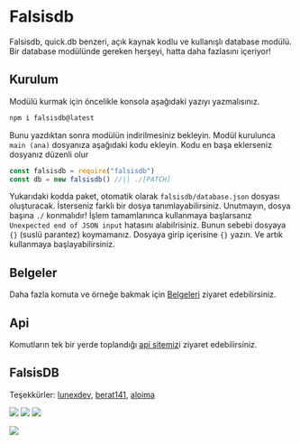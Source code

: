 # Falsisdb

Falsisdb, quick.db benzeri, açık kaynak kodlu ve kullanışlı database modülü. Bir database modülünde gereken herşeyi, hatta daha fazlasını içeriyor!

## Kurulum

Modülü kurmak için öncelikle konsola aşağıdaki yazıyı yazmalısınız.

```bash
npm i falsisdb@latest
```

Bunu yazdıktan sonra modülün indirilmesiniz bekleyin. Modül kurulunca `main (ana)` dosyanıza aşağıdaki kodu ekleyin. Kodu en başa eklerseniz dosyanız düzenli olur

```javascript
const falsisdb = require("falsisdb")
const db = new falsisdb() //|| ./[PATCH]
```

Yukarıdaki kodda paket, otomatik olarak `falsisdb/database.json` dosyası oluşturacak. İsterseniz farklı bir dosya tanımlayabilirsiniz. Unutmayın, dosya başına `./` konmalıdır! İşlem tamamlanınca kullanmaya başlarsanız `Unexpected end of JSON input` hatasını alabilrisiniz. Bunun sebebi dosyaya `{}` \(suslü parantez\) koymamanız. Dosyaya girip içerisine `{}` yazın. Ve artık kullanmaya başlayabilirsiniz.

## Belgeler

Daha fazla komuta ve örneğe bakmak için [Belgeleri](https://docs.falsisdb.ml) ziyaret edebilirsiniz.

## Api

Komutların tek bir yerde toplandığı [api sitemiz](https://api.falsisdb.ml/)i ziyaret edebilirsiniz.

## FalsisDB

Teşekkürler: [lunexdev](https://github.com/lunexdev), [berat141](https://github.com/berat141), [aloima](https://github.com/aloima)

![](https://img.shields.io/github/v/release/falsisdev/falsisdb?style=for-the-badge) ![](https://img.shields.io/github/stars/falsisdev/falsisdb?style=for-the-badge) ![](https://img.shields.io/github/forks/falsisdev/falsisdb?style=for-the-badge)

![](https://github-readme-stats.vercel.app/api/pin/?username=falsisdev&repo=falsisdb&cache_seconds=86400&theme=react)

